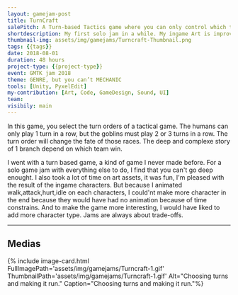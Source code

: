 ```yaml
---
layout: gamejam-post
title: TurnCraft
salePitch: A Turn-based Tactics game where you can only control which team plays when.
shortdescription: My first solo jam in a while. My ingame Art is improving.
thumbnail-img: assets/img/gamejams/Turncraft-Thumbnail.png
tags: {{tags}}
date: 2018-08-01
duration: 48 hours
project-type: {{project-type}}
event: GMTK jam 2018
theme: GENRE, but you can’t MECHANIC
tools: [Unity, PyxelEdit]
my-contribution: [Art, Code, GameDesign, Sound, UI]
team: 
visibily: main
---
```


In this game, you select the turn orders of a tactical game. The humans can only play 1 turn in a row, but the goblins must play 2 or 3 turns in a row. The turn order will change the fate of those races. The deep and complexe story of 1 branch depend on which team win.

I went with a turn based game, a kind of game I never made before. For a solo game jam with everything else to do, I find that you can't go deep enought. I also took a lot of time on art assets, it was fun, I'm pleased with the result of the ingame characters. But because I animated walk,attack,hurt,idle on each characters, I could'nt make more character in the end because they would have had no animation because of time constrains. And to make the game more interesting, I would have liked to add more character type. Jams are always about trade-offs.

***
## Medias

<div class="row">
{% include image-card.html FullImagePath='assets/img/gamejams/Turncraft-1.gif' ThumbnailPath='assets/img/gamejams/Turncraft-1.gif' Alt="Choosing turns and making it run." Caption="Choosing turns and making it run."%}
</div>